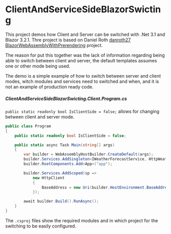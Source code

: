 # ClientAndServiceSideBlazorSwicting
This project demos how Client and Server can be switched with .Net 3.1 and Blazor 3.2.1.
Thre project is based on Daniel Roth [danroth27](https://github.com/danroth27) [BlazorWebAssemblyWithPrerendering](https://github.com/danroth27/BlazorWebAssemblyWithPrerendering) project.

The reason for put this together was the lack of information regarding being able to switch between client and server, the default templates assumes one or other mode being used.

The demo is a simple example of how to switch between server and client modes, witch modules and services need to switched and when, and it is not an example of production ready code. 

##### ClientAndServiceSideBlazorSwicting.Client.Program.cs

`public static readonly bool IsClientSide = false;` allows for changing between client and server mode.

```csharp
public class Program
{
    public static readonly bool IsClientSide = false;

    public static async Task Main(string[] args)
    {
        var builder = WebAssemblyHostBuilder.CreateDefault(args);
        builder.Services.AddSingleton<IWeatherForecastService, HttpWeatherForecastService>();
        builder.RootComponents.Add<App>("app");

        builder.Services.AddScoped(sp =>
            new HttpClient
            {
                BaseAddress = new Uri(builder.HostEnvironment.BaseAddress)
            });

        await builder.Build().RunAsync();
    }
}
```

The `.csproj` files show the required modules and in which project for the switching to be easily configured. 




